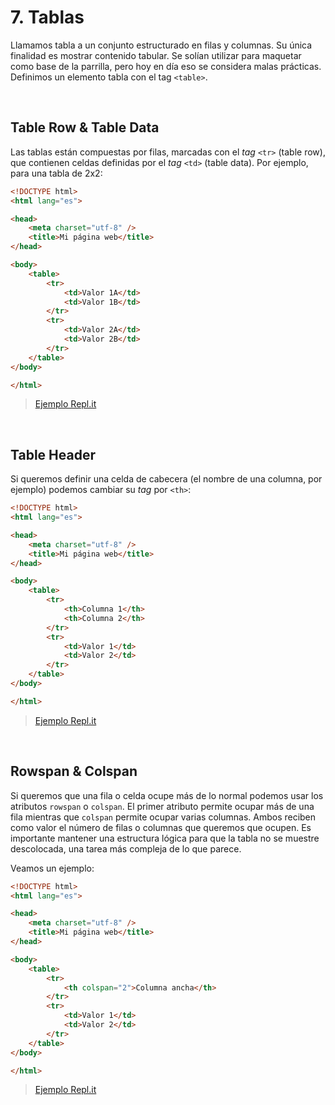 # 7. Tablas

Llamamos tabla a un conjunto estructurado en filas y columnas. Su única finalidad es mostrar contenido tabular. Se solían utilizar para maquetar como base de la parrilla, pero hoy en día eso se considera malas prácticas. Definimos un elemento tabla con el tag `<table>`.

&nbsp;

## Table Row & Table Data

Las tablas están compuestas por filas, marcadas con el *tag* `<tr>` (table row), que contienen celdas definidas por el *tag* `<td>` (table data). Por ejemplo, para una tabla de 2x2:

```html
<!DOCTYPE html>
<html lang="es">

<head>
    <meta charset="utf-8" />
    <title>Mi página web</title>
</head>

<body>
    <table>
        <tr>
            <td>Valor 1A</td>
            <td>Valor 1B</td>
        </tr>
        <tr>
            <td>Valor 2A</td>
            <td>Valor 2B</td>
        </tr>
    </table>     
</body>

</html>
```
>[Ejemplo Repl.it](https://replit.com/@DavidLosas/Tabla-2x2#index.html)

&nbsp;

## Table Header

Si queremos definir una celda de cabecera (el nombre de una columna, por ejemplo) podemos cambiar su *tag* por `<th>`:

```html
<!DOCTYPE html>
<html lang="es">

<head>
    <meta charset="utf-8" />
    <title>Mi página web</title>
</head>

<body>
    <table>
        <tr>
            <th>Columna 1</th>
            <th>Columna 2</th>
        </tr>
        <tr>
            <td>Valor 1</td>
            <td>Valor 2</td>
        </tr>
    </table>     
</body>

</html>
```
>[Ejemplo Repl.it](https://replit.com/@DavidLosas/Tabla-2x2-con-cabecera#index.html)

&nbsp;

## Rowspan & Colspan

Si queremos que una fila o celda ocupe más de lo normal podemos usar los atributos `rowspan` o `colspan`. El primer atributo permite ocupar más de una fila mientras que `colspan` permite ocupar varias columnas. Ambos reciben como valor el número de filas o columnas que queremos que ocupen. Es importante mantener una estructura lógica para que la tabla no se muestre descolocada, una tarea más compleja de lo que parece. 

Veamos un ejemplo:

```html
<!DOCTYPE html>
<html lang="es">

<head>
    <meta charset="utf-8" />
    <title>Mi página web</title>
</head>

<body>
    <table>
        <tr>
            <th colspan="2">Columna ancha</th>
        </tr>
        <tr>
            <td>Valor 1</td>
            <td>Valor 2</td>
        </tr>
    </table>       
</body>

</html>
 ```
>[Ejemplo Repl.it](https://replit.com/@DavidLosas/Tabla-con-celdas-personalizadas)